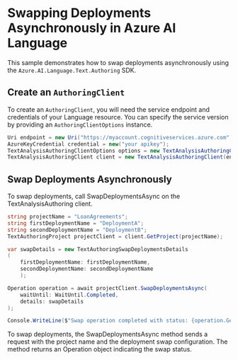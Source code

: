 # Swapping Deployments Asynchronously in Azure AI Language

This sample demonstrates how to swap deployments asynchronously using the `Azure.AI.Language.Text.Authoring` SDK.

## Create an `AuthoringClient`

To create an `AuthoringClient`, you will need the service endpoint and credentials of your Language resource. You can specify the service version by providing an `AuthoringClientOptions` instance.

```C# Snippet:CreateTextAuthoringClientForSpecificApiVersion
Uri endpoint = new Uri("https://myaccount.cognitiveservices.azure.com");
AzureKeyCredential credential = new("your apikey");
TextAnalysisAuthoringClientOptions options = new TextAnalysisAuthoringClientOptions(TextAnalysisAuthoringClientOptions.ServiceVersion.V2024_11_15_Preview);
TextAnalysisAuthoringClient client = new TextAnalysisAuthoringClient(endpoint, credential, options);
```

## Swap Deployments Asynchronously

To swap deployments, call SwapDeploymentsAsync on the TextAnalysisAuthoring client.

```C# Snippet:Sample11_TextAuthoring_SwapDeploymentsAsync
string projectName = "LoanAgreements";
string firstDeploymentName = "DeploymentA";
string secondDeploymentName = "DeploymentB";
TextAuthoringProject projectClient = client.GetProject(projectName);

var swapDetails = new TextAuthoringSwapDeploymentsDetails
(
    firstDeploymentName: firstDeploymentName,
    secondDeploymentName: secondDeploymentName
    );

Operation operation = await projectClient.SwapDeploymentsAsync(
    waitUntil: WaitUntil.Completed,
    details: swapDetails
);

Console.WriteLine($"Swap operation completed with status: {operation.GetRawResponse().Status}");
```

To swap deployments, the SwapDeploymentsAsync method sends a request with the project name and the deployment swap configuration. The method returns an Operation object indicating the swap status.
